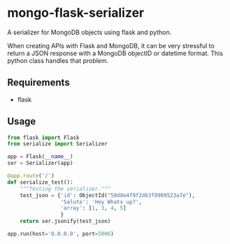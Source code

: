 # mongo-flask-serializer

A serializer for MongoDB objects using flask and python.

When creating APIs with Flask and MongoDB, it can be very stressful to return a
JSON response with a MongoDB objectID or datetime format. This python class
handles that problem.

## Requirements
* flask

## Usage

```python
from flask import Flask
from serialize import Serializer

app = Flask(__name__)
ser = Serializer(app)

@app.route('/')
def serialize_test():
    """Testing the serializer."""
    test_json = {'id': ObjectId("58d8e4f9f2d63f0909523a7e"),
                 'Salute': 'Hey Whats up?',
                 'array': [1, 3, 4, 5]
                 }
    return ser.jsonify(test_json)

app.run(host='0.0.0.0', port=5006)
```
